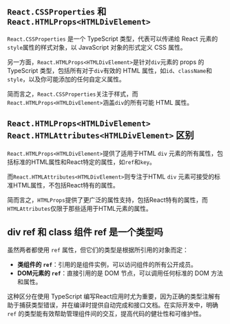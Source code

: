 ## `React.CSSProperties` 和 `React.HTMLProps<HTMLDivElement>`

`React.CSSProperties` 是一个 TypeScript 类型，代表可以传递给 React 元素的`style`属性的样式对象，以 JavaScript 对象的形式定义 CSS 属性。

另一方面，`React.HTMLProps<HTMLDivElement>`是针对`div`元素的 props 的 TypeScript 类型，包括所有对于`div`有效的 HTML 属性，如`id`、`className`和`style`，以及你可能添加的任何自定义属性。

简而言之，`React.CSSProperties`关注于样式，而`React.HTMLProps<HTMLDivElement>`涵盖`div`的所有可能 HTML 属性。

## `React.HTMLProps<HTMLDivElement>` `React.HTMLAttributes<HTMLDivElement>` 区别

`React.HTMLProps<HTMLDivElement>`提供了适用于HTML `div` 元素的所有属性，包括标准的HTML属性和React特定的属性，如`ref`和`key`。

而`React.HTMLAttributes<HTMLDivElement>`则专注于HTML `div` 元素可接受的标准HTML属性，不包括React特有的属性。

简而言之，`HTMLProps`提供了更广泛的属性支持，包括React特有的属性，而`HTMLAttributes`仅限于那些适用于HTML元素的属性。

## div ref 和 class 组件 ref 是一个类型吗

虽然两者都使用 `ref` 属性，但它们的类型是根据所引用的对象而定：

- **类组件的 `ref`**：引用的是组件实例，可以访问组件的所有公开成员。
- **DOM元素的 `ref`**：直接引用的是 DOM 节点，可以调用任何标准的 DOM 方法和属性。

这种区分在使用 TypeScript 编写React应用时尤为重要，因为正确的类型注解有助于捕获类型错误，并在编译时提供自动完成和接口文档。在实际开发中，明确 `ref` 的类型能有效帮助管理组件间的交互，提高代码的健壮性和可维护性。
